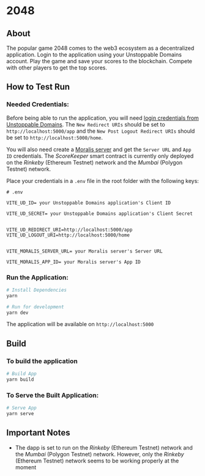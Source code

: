 # 2048

## About

The popular game 2048 comes to the web3 ecosystem as a decentralized application. Login to the application using your Unstoppable Domains account. Play the game and save your scores to the blockchain. Compete with other players to get the top scores.

## How to Test Run

### Needed Credentials:

Before being able to run the application, you will need [login credentials from Unstoppable Domains](https://docs.unstoppabledomains.com/login-with-unstoppable/getting-login-credentials). The `New Redirect URIs` should be set to `http://localhost:5000/app` and the `New Post Logout Redirect URIs` should be set to `http://localhost:5000/home`.

You will also need create a [Moralis server](https://docs.moralis.io/moralis-server/getting-started/create-a-moralis-server) and get the `Server URL` and `App ID` credentials. The _ScoreKeeper_ smart contract is currently only deployed on the _Rinkeby_ (Ethereum Testnet) network and the _Mumbai_ (Polygon Testnet) network.

Place your credentials in a `.env` file in the root folder with the following keys:

```
# .env

VITE_UD_ID= your Unstoppable Domains application's Client ID

VITE_UD_SECRET= your Unstoppable Domains application's Client Secret


VITE_UD_REDIRECT_URI=http://localhost:5000/app
VITE_UD_LOGOUT_URI=http://localhost:5000/home


VITE_MORALIS_SERVER_URL= your Moralis server's Server URL

VITE_MORALIS_APP_ID= your Moralis server's App ID

```

### Run the Application:

```bash
# Install Dependencies
yarn

# Run for development
yarn dev
```

The application will be available on `http://localhost:5000`

## Build

### To build the application

```bash
# Build App
yarn build
```

### To Serve the Built Application:

```bash
# Serve App
yarn serve
```

## Important Notes

-   The dapp is set to run on the _Rinkeby_ (Ethereum Testnet) network and the _Mumbai_ (Polygon Testnet) network. However, only the _Rinkeby_ (Ethereum Testnet) network seems to be working properly at the moment
